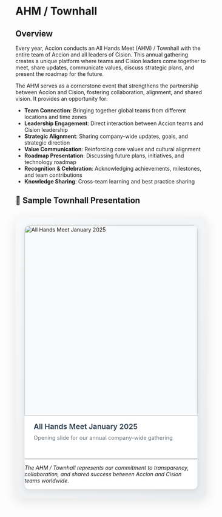 # AHM / Townhall

## Overview

Every year, Accion conducts an All Hands Meet (AHM) / Townhall with the entire team of Accion and all leaders of Cision. This annual gathering creates a unique platform where teams and Cision leaders come together to meet, share updates, communicate values, discuss strategic plans, and present the roadmap for the future.

The AHM serves as a cornerstone event that strengthens the partnership between Accion and Cision, fostering collaboration, alignment, and shared vision. It provides an opportunity for:

- **Team Connection**: Bringing together global teams from different locations and time zones
- **Leadership Engagement**: Direct interaction between Accion teams and Cision leadership  
- **Strategic Alignment**: Sharing company-wide updates, goals, and strategic direction
- **Value Communication**: Reinforcing core values and cultural alignment
- **Roadmap Presentation**: Discussing future plans, initiatives, and technology roadmap
- **Recognition & Celebration**: Acknowledging achievements, milestones, and team contributions
- **Knowledge Sharing**: Cross-team learning and best practice sharing

## 🎯 Sample Townhall Presentation

<div class="ahm-carousel-container">
    <div class="carousel-wrapper">
        <div class="carousel-main">
            <div class="carousel-slide active" data-slide="1">
                <img src="../../../assets/media/Slide1.jpg" alt="All Hands Meet January 2025" loading="lazy">
                <div class="slide-caption">
                    <h4>All Hands Meet January 2025</h4>
                    <p>Opening slide for our annual company-wide gathering</p>
                </div>
            </div>
            
            <div class="carousel-slide" data-slide="2">
                <img src="../../../assets/media/Slide2.jpg" alt="Event Agenda 2025" loading="lazy">
                <div class="slide-caption">
                    <h4>Event Agenda 2025</h4>
                    <p>Complete schedule and structure for the townhall event</p>
                </div>
            </div>
            
            <div class="carousel-slide" data-slide="3">
                <img src="../../../assets/media/Slide3.jpg" alt="Welcome Address" loading="lazy">
                <div class="slide-caption">
                    <h4>Welcome Address</h4>
                    <p>Opening remarks by Anand Raja</p>
                </div>
            </div>
            
            <div class="carousel-slide" data-slide="4">
                <img src="../../../assets/media/Slide4.jpg" alt="Tunisia Visit Highlights" loading="lazy">
                <div class="slide-caption">
                    <h4>Tunisia Visit Highlights</h4>
                    <p>International collaboration and team building experiences</p>
                </div>
            </div>
            
            <div class="carousel-slide" data-slide="5">
                <img src="../../../assets/media/Slide7.jpg" alt="2024 Delivery Dashboard" loading="lazy">
                <div class="slide-caption">
                    <h4>2024 Accion Delivery Dashboard</h4>
                    <p>Key metrics and performance indicators for the year</p>
                </div>
            </div>
            
            <div class="carousel-slide" data-slide="6">
                <img src="../../../assets/media/Slide8.jpg" alt="2024 Reflection" loading="lazy">
                <div class="slide-caption">
                    <h4>2024 Reflection Key Areas</h4>
                    <p>Strategic focus areas and accomplishments</p>
                </div>
            </div>
            
            <div class="carousel-slide" data-slide="7">
                <img src="../../../assets/media/Slide9.jpg" alt="Collaboration & Coordination" loading="lazy">
                <div class="slide-caption">
                    <h4>Collaboration & Coordination</h4>
                    <p>Cross-team initiatives and partnership achievements</p>
                </div>
            </div>
            
            <div class="carousel-slide" data-slide="8">
                <img src="../../../assets/media/Slide10.jpg" alt="Continuous Improvements" loading="lazy">
                <div class="slide-caption">
                    <h4>Continuous Improvements</h4>
                    <p>Process enhancements and efficiency gains</p>
                </div>
            </div>
            
            <div class="carousel-slide" data-slide="9">
                <img src="../../../assets/media/Slide11.jpg" alt="Critical Support" loading="lazy">
                <div class="slide-caption">
                    <h4>Critical Support</h4>
                    <p>Infrastructure and operational excellence</p>
                </div>
            </div>
            
            <div class="carousel-slide" data-slide="10">
                <img src="../../../assets/media/Slide12.jpg" alt="Research & Value Creation" loading="lazy">
                <div class="slide-caption">
                    <h4>Research & Value Creation</h4>
                    <p>Innovation initiatives and technology advancement</p>
                </div>
            </div>
            
            <div class="carousel-slide" data-slide="11">
                <img src="../../../assets/media/Slide15.jpg" alt="Cision Leaders Address" loading="lazy">
                <div class="slide-caption">
                    <h4>Cision Leaders Address & Q&A</h4>
                    <p>Strategic vision and leadership insights</p>
                </div>
            </div>
            
            <div class="carousel-slide" data-slide="12">
                <img src="../../../assets/media/Slide16.jpg" alt="Jeff Hicks" loading="lazy">
                <div class="slide-caption">
                    <h4>Jeff Hicks</h4>
                    <p>Leadership address from Cision executive</p>
                </div>
            </div>
            
            <div class="carousel-slide" data-slide="13">
                <img src="../../../assets/media/Slide17.jpg" alt="Jerome Jelocha" loading="lazy">
                <div class="slide-caption">
                    <h4>Jerome Jelocha</h4>
                    <p>Strategic insights from Cision leadership</p>
                </div>
            </div>
            
            <div class="carousel-slide" data-slide="14">
                <img src="../../../assets/media/Slide23.jpg" alt="Awards Recognition 2024" loading="lazy">
                <div class="slide-caption">
                    <h4>Awards Recognition 2024</h4>
                    <p>Celebrating outstanding team achievements</p>
                </div>
            </div>
            
            <div class="carousel-slide" data-slide="15">
                <img src="../../../assets/media/Slide27.jpg" alt="United in Action Awards" loading="lazy">
                <div class="slide-caption">
                    <h4>United in Action Awards</h4>
                    <p>Recognizing exceptional collaboration and teamwork</p>
                </div>
            </div>
            
            <div class="carousel-slide" data-slide="16">
                <img src="../../../assets/media/Slide28.jpg" alt="Make an Impact Awards" loading="lazy">
                <div class="slide-caption">
                    <h4>Make an Impact Awards</h4>
                    <p>Honoring significant contributions and achievements</p>
                </div>
            </div>
            
            <div class="carousel-slide" data-slide="17">
                <img src="../../../assets/media/Slide29.jpg" alt="Own It Awards" loading="lazy">
                <div class="slide-caption">
                    <h4>Own It Awards</h4>
                    <p>Celebrating leadership excellence and accountability</p>
                </div>
            </div>
            
            <div class="carousel-slide" data-slide="18">
                <img src="../../../assets/media/Slide30.jpg" alt="Stronger Together Awards" loading="lazy">
                <div class="slide-caption">
                    <h4>Stronger Together Awards</h4>
                    <p>Partnership strengthening and cross-team success</p>
                </div>
            </div>
            
            <div class="carousel-slide" data-slide="19">
                <img src="../../../assets/media/Slide31.jpg" alt="Accion Leaders Address" loading="lazy">
                <div class="slide-caption">
                    <h4>Accion Leaders Address</h4>
                    <p>Strategic direction from Accion leadership by Ramesh Narasimhan</p>
                </div>
            </div>
            
            <div class="carousel-slide" data-slide="20">
                <img src="../../../assets/media/Slide32.jpg" alt="Closing Notes 2024" loading="lazy">
                <div class="slide-caption">
                    <h4>Closing Notes 2024</h4>
                    <p>Final remarks by Bhavesh, Rajesh</p>
                </div>
            </div>
        </div>
        
        <div class="carousel-controls">
            <button class="carousel-btn prev-btn" onclick="changeSlide(-1)">
                <span>‹</span>
            </button>
            <button class="carousel-btn next-btn" onclick="changeSlide(1)">
                <span>›</span>
            </button>
        </div>
        
        <div class="carousel-indicators">
            <span class="indicator active" onclick="currentSlide(1)"></span>
            <span class="indicator" onclick="currentSlide(2)"></span>
            <span class="indicator" onclick="currentSlide(3)"></span>
            <span class="indicator" onclick="currentSlide(4)"></span>
            <span class="indicator" onclick="currentSlide(5)"></span>
            <span class="indicator" onclick="currentSlide(6)"></span>
            <span class="indicator" onclick="currentSlide(7)"></span>
            <span class="indicator" onclick="currentSlide(8)"></span>
            <span class="indicator" onclick="currentSlide(9)"></span>
            <span class="indicator" onclick="currentSlide(10)"></span>
            <span class="indicator" onclick="currentSlide(11)"></span>
            <span class="indicator" onclick="currentSlide(12)"></span>
            <span class="indicator" onclick="currentSlide(13)"></span>
            <span class="indicator" onclick="currentSlide(14)"></span>
            <span class="indicator" onclick="currentSlide(15)"></span>
            <span class="indicator" onclick="currentSlide(16)"></span>
            <span class="indicator" onclick="currentSlide(17)"></span>
            <span class="indicator" onclick="currentSlide(18)"></span>
            <span class="indicator" onclick="currentSlide(19)"></span>
            <span class="indicator" onclick="currentSlide(20)"></span>
        </div>
        
        <div class="carousel-info">
            <span class="slide-counter">1 / 20</span>
            <button class="fullscreen-btn" onclick="toggleFullscreen()">⛶</button>
        </div>
    </div>
</div>

<style>
.ahm-carousel-container {
    max-width: 1000px;
    margin: 30px auto;
    background: linear-gradient(135deg, #f8f9fa 0%, #e9ecef 100%);
    border-radius: 16px;
    padding: 24px;
    box-shadow: 0 8px 32px rgba(0,0,0,0.1);
    position: relative;
}

.carousel-wrapper {
    position: relative;
    background: white;
    border-radius: 12px;
    overflow: hidden;
    box-shadow: 0 4px 16px rgba(0,0,0,0.1);
}

.carousel-header {
    text-align: center;
    padding: 20px 24px 16px;
    background: linear-gradient(135deg, #667eea 0%, #764ba2 100%);
    color: white;
}

.carousel-header h3 {
    margin: 0 0 8px 0;
    font-size: 1.5rem;
    font-weight: 600;
}

.carousel-header p {
    margin: 0;
    opacity: 0.9;
    font-size: 0.95rem;
}

.carousel-main {
    position: relative;
    height: 600px;
    overflow: hidden;
}

.carousel-slide {
    position: absolute;
    top: 0;
    left: 0;
    width: 100%;
    height: 100%;
    opacity: 0;
    transform: translateX(100%);
    transition: all 0.5s cubic-bezier(0.4, 0, 0.2, 1);
    display: flex;
    flex-direction: column;
}

.carousel-slide.active {
    opacity: 1;
    transform: translateX(0);
}

.carousel-slide.prev {
    transform: translateX(-100%);
}

.carousel-slide img {
    width: 100%;
    height: 500px;
    object-fit: contain;
    background: #f8f9fa;
    border-bottom: 1px solid #e9ecef;
}

.slide-caption {
    padding: 16px 24px;
    background: white;
    flex-grow: 1;
}

.slide-caption h4 {
    margin: 0 0 8px 0;
    color: #2c3e50;
    font-size: 1.2rem;
    font-weight: 600;
}

.slide-caption p {
    margin: 0;
    color: #6c757d;
    font-size: 0.9rem;
    line-height: 1.4;
}

.carousel-controls {
    position: absolute;
    top: 50%;
    transform: translateY(-50%);
    width: 100%;
    display: flex;
    justify-content: space-between;
    padding: 0 20px;
    pointer-events: none;
}

.carousel-btn {
    width: 48px;
    height: 48px;
    border: none;
    border-radius: 50%;
    background: rgba(255,255,255,0.9);
    color: #2c3e50;
    font-size: 24px;
    font-weight: bold;
    cursor: pointer;
    transition: all 0.3s ease;
    display: flex;
    align-items: center;
    justify-content: center;
    pointer-events: auto;
    box-shadow: 0 2px 8px rgba(0,0,0,0.2);
}

.carousel-btn:hover {
    background: white;
    transform: scale(1.1);
    box-shadow: 0 4px 16px rgba(0,0,0,0.3);
}

.carousel-indicators {
    display: flex;
    justify-content: center;
    padding: 20px;
    gap: 8px;
    background: #f8f9fa;
    flex-wrap: wrap;
}

.indicator {
    width: 12px;
    height: 12px;
    border-radius: 50%;
    background: #dee2e6;
    cursor: pointer;
    transition: all 0.3s ease;
}

.indicator.active {
    background: #667eea;
    transform: scale(1.2);
}

.indicator:hover {
    background: #764ba2;
}

.carousel-info {
    position: absolute;
    bottom: 16px;
    right: 16px;
    display: flex;
    align-items: center;
    gap: 12px;
    background: rgba(0,0,0,0.7);
    color: white;
    padding: 8px 12px;
    border-radius: 20px;
    font-size: 0.85rem;
}

.fullscreen-btn {
    background: none;
    border: none;
    color: white;
    font-size: 16px;
    cursor: pointer;
    padding: 4px;
    border-radius: 4px;
    transition: background 0.3s ease;
}

.fullscreen-btn:hover {
    background: rgba(255,255,255,0.2);
}

@media (max-width: 768px) {
    .ahm-carousel-container {
        margin: 16px;
        padding: 16px;
    }
    
    .carousel-main {
        height: 400px;
    }
    
    .carousel-slide img {
        height: 320px;
    }
    
    .carousel-btn {
        width: 40px;
        height: 40px;
        font-size: 20px;
    }
    
    .carousel-indicators {
        padding: 16px;
        gap: 6px;
    }
    
    .indicator {
        width: 10px;
        height: 10px;
    }
}
</style>

<script>
let currentSlideIndex = 1;
const totalSlides = 20;

function changeSlide(direction) {
    const currentSlide = document.querySelector('.carousel-slide.active');
    const currentIndicator = document.querySelector('.indicator.active');
    
    currentSlide.classList.remove('active');
    currentIndicator.classList.remove('active');
    
    currentSlideIndex += direction;
    
    if (currentSlideIndex > totalSlides) {
        currentSlideIndex = 1;
    } else if (currentSlideIndex < 1) {
        currentSlideIndex = totalSlides;
    }
    
    const newSlide = document.querySelector(`[data-slide="${currentSlideIndex}"]`);
    const newIndicator = document.querySelectorAll('.indicator')[currentSlideIndex - 1];
    
    newSlide.classList.add('active');
    newIndicator.classList.add('active');
    
    updateSlideCounter();
}

function currentSlide(slideIndex) {
    const currentSlide = document.querySelector('.carousel-slide.active');
    const currentIndicator = document.querySelector('.indicator.active');
    
    currentSlide.classList.remove('active');
    currentIndicator.classList.remove('active');
    
    currentSlideIndex = slideIndex;
    
    const newSlide = document.querySelector(`[data-slide="${slideIndex}"]`);
    const newIndicator = document.querySelectorAll('.indicator')[slideIndex - 1];
    
    newSlide.classList.add('active');
    newIndicator.classList.add('active');
    
    updateSlideCounter();
}

function updateSlideCounter() {
    const counter = document.querySelector('.slide-counter');
    counter.textContent = `${currentSlideIndex} / ${totalSlides}`;
}

function toggleFullscreen() {
    const carousel = document.querySelector('.carousel-wrapper');
    if (!document.fullscreenElement) {
        carousel.requestFullscreen().catch(err => {
            console.log(`Error attempting to enable fullscreen: ${err.message}`);
        });
    } else {
        document.exitFullscreen();
    }
}

// Keyboard navigation
document.addEventListener('keydown', (e) => {
    if (e.key === 'ArrowLeft') {
        changeSlide(-1);
    } else if (e.key === 'ArrowRight') {
        changeSlide(1);
    } else if (e.key === 'Escape' && document.fullscreenElement) {
        document.exitFullscreen();
    }
});

// Touch/swipe support for mobile
let touchStartX = 0;
let touchEndX = 0;

document.querySelector('.carousel-main').addEventListener('touchstart', (e) => {
    touchStartX = e.changedTouches[0].screenX;
});

document.querySelector('.carousel-main').addEventListener('touchend', (e) => {
    touchEndX = e.changedTouches[0].screenX;
    handleSwipe();
});

function handleSwipe() {
    if (touchEndX < touchStartX - 50) {
        changeSlide(1); // Swipe left - next slide
    }
    if (touchEndX > touchStartX + 50) {
        changeSlide(-1); // Swipe right - previous slide
    }
}
</script>

---

*The AHM / Townhall represents our commitment to transparency, collaboration, and shared success between Accion and Cision teams worldwide.*
